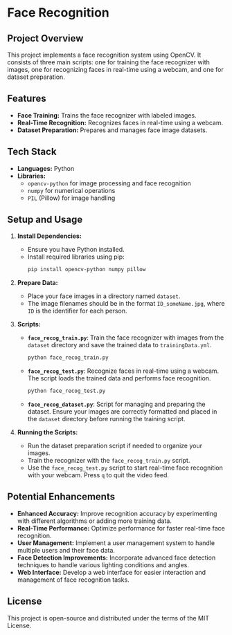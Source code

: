 # Face Recognition

## Project Overview

This project implements a face recognition system using OpenCV. It consists of three main scripts: one for training the face recognizer with images, one for recognizing faces in real-time using a webcam, and one for dataset preparation.

## Features

- **Face Training:** Trains the face recognizer with labeled images.
- **Real-Time Recognition:** Recognizes faces in real-time using a webcam.
- **Dataset Preparation:** Prepares and manages face image datasets.

## Tech Stack

- **Languages:** Python
- **Libraries:** 
  - `opencv-python` for image processing and face recognition
  - `numpy` for numerical operations
  - `PIL` (Pillow) for image handling

## Setup and Usage

1. **Install Dependencies:**
   - Ensure you have Python installed.
   - Install required libraries using pip:
     ```bash
     pip install opencv-python numpy pillow
     ```

2. **Prepare Data:**
   - Place your face images in a directory named `dataset`.
   - The image filenames should be in the format `ID_someName.jpg`, where `ID` is the identifier for each person.

3. **Scripts:**
   - **`face_recog_train.py`**: Train the face recognizer with images from the `dataset` directory and save the trained data to `trainingData.yml`.
     ```bash
     python face_recog_train.py
     ```
   - **`face_recog_test.py`**: Recognize faces in real-time using a webcam. The script loads the trained data and performs face recognition.
     ```bash
     python face_recog_test.py
     ```
   - **`face_recog_dataset.py`**: Script for managing and preparing the dataset. Ensure your images are correctly formatted and placed in the `dataset` directory before running the training script.

4. **Running the Scripts:**
   - Run the dataset preparation script if needed to organize your images.
   - Train the recognizer with the `face_recog_train.py` script.
   - Use the `face_recog_test.py` script to start real-time face recognition with your webcam. Press `q` to quit the video feed.

## Potential Enhancements

- **Enhanced Accuracy:** Improve recognition accuracy by experimenting with different algorithms or adding more training data.
- **Real-Time Performance:** Optimize performance for faster real-time face recognition.
- **User Management:** Implement a user management system to handle multiple users and their face data.
- **Face Detection Improvements:** Incorporate advanced face detection techniques to handle various lighting conditions and angles.
- **Web Interface:** Develop a web interface for easier interaction and management of face recognition tasks.

## License

This project is open-source and distributed under the terms of the MIT License.
